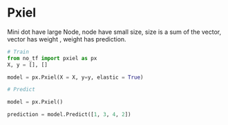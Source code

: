# Pxiel
Mini dot have large Node, node have small size, size is a sum of the vector, vector has weight , weight has prediction.


```python
# Train
from no_tf import pxiel as px
X, y = [], []

model = px.Pxiel(X = X, y=y, elastic = True)

# Predict 

model = px.Pxiel()

prediction = model.Predict([1, 3, 4, 2])
```
